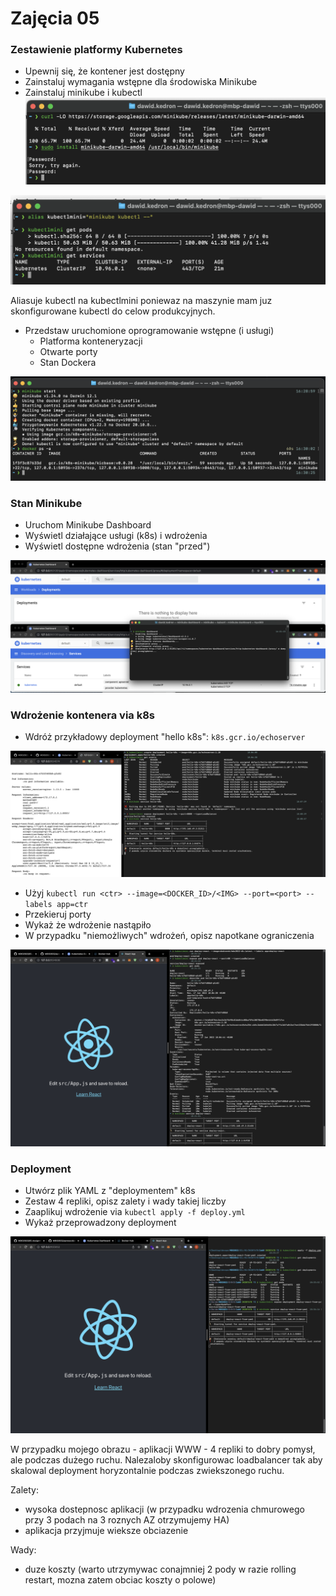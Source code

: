 # Zajęcia 05

### Zestawienie platformy Kubernetes

* Upewnij się, że kontener jest dostępny
* Zainstaluj wymagania wstępne dla środowiska Minikube
* Zainstaluj minikube i kubectl
![screen1.png](screen1.png)

![screen2.png](screen2.png)

Aliasuje kubectl na kubectlmini poniewaz na maszynie mam juz skonfigurowane kubectl do celow produkcyjnych.

* Przedstaw uruchomione oprogramowanie wstępne (i usługi)
  * Platforma konteneryzacji
  * Otwarte porty
  * Stan Dockera
 
![screen3.png](screen3.png)

### Stan Minikube
* Uruchom Minikube Dashboard
* Wyświetl działające usługi (k8s) i wdrożenia
* Wyświetl dostępne wdrożenia (stan "przed")

![screen4.png](screen4.png)

### Wdrożenie kontenera via k8s
* Wdróż przykładowy deployment "hello k8s": ```k8s.gcr.io/echoserver```

![screen5.png](screen5.png)

* Użyj ```kubectl run <ctr> --image=<DOCKER_ID>/<IMG> --port=<port> --labels app=ctr```
* Przekieruj porty
* Wykaż że wdrożenie nastąpiło
* W przypadku "niemożliwych" wdrożeń, opisz napotkane ograniczenia

![screen6.png](screen6.png)

### Deployment
* Utwórz plik YAML z "deploymentem" k8s
* Zestaw 4 repliki, opisz zalety i wady takiej liczby
* Zaaplikuj wdrożenie via ```kubectl apply -f deploy.yml```
* Wykaż przeprowadzony deployment

![screen7.png](screen7.png)

W przypadku mojego obrazu - aplikacji WWW - 4 repliki to dobry pomysł, ale podczas dużego ruchu. Nalezaloby skonfigurowac loadbalancer tak aby skalowal deployment horyzontalnie podczas zwiekszonego ruchu.

Zalety:
- wysoka dostepnosc aplikacji (w przypadku wdrozenia chmurowego przy 3 podach na 3 roznych AZ otrzymujemy HA)
- aplikacja przyjmuje wieksze obciazenie

Wady:
- duze koszty (warto utrzymywac conajmniej 2 pody w razie rolling restart, mozna zatem obciac koszty o polowe)


